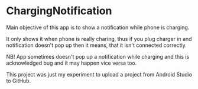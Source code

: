 # ChargingNotification

Main objective of this app is to show a notification while phone is charging.

It only shows it when phone is really charing, thus if you plug charger in and notification doesn't pop up then it means,
that it isn't connected correctly.

NB! App sometimes doesn't pop up a notification while charging and this is acknowledged bug and it may happen vice versa too.

This project was just my experiment to upload a project from Android Studio to GitHub.
